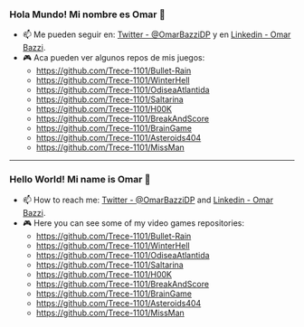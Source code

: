 ### Hola Mundo! Mi nombre es Omar 👋

<!--- 🔭 Actualmente estoy trabajando en el juego "YVA" que sirve de base a un curso de formacion para introducirse a la creacion de Videojuegos y en proyecto pequeños con [Pilas Engine](https://pilas-engine.com.ar/) que tienen como objetivo enseñar programación de Videojuegos a alumnos de primaria y secundaria.
- 🌱 Actualmente estoy tratando de aprender nociones de UI/UX con un enfoque mas orientado a la accesibilidad (el futuro es accesible). -->

- 📫 Me pueden seguir en: [Twitter - @OmarBazziDP](https://twitter.com/OmarBazziDP) y en [Linkedin - Omar Bazzi](linkedin.com/in/omar-bazzi-sf).
- :video_game: Aca pueden ver algunos repos de mis juegos:
  - https://github.com/Trece-1101/Bullet-Rain
  - https://github.com/Trece-1101/WinterHell
  - https://github.com/Trece-1101/OdiseaAtlantida
  - https://github.com/Trece-1101/Saltarina
  - https://github.com/Trece-1101/H00K
  - https://github.com/Trece-1101/BreakAndScore
  - https://github.com/Trece-1101/BrainGame
  - https://github.com/Trece-1101/Asteroids404
  - https://github.com/Trece-1101/MissMan

<hr>

### Hello World! Mi name is Omar 👋

<!---
- 🔭 I’m currently working on a videogame named "Saltarina" (Bouncy) which is kind of a basis-game for a training course to introduce students to the creation of videogames and in tiny projects with [Pilas Engine](https://pilas-engine.com.ar/) which aim is to teach (videogames) programming to elementary and high school estudents.
- 🌱 I’m currently learning notions of UI / UX with a more accessibility-oriented approach (future is accessible).-->
- 📫 How to reach me: [Twitter - @OmarBazziDP](https://twitter.com/OmarBazziDP) and [Linkedin - Omar Bazzi](linkedin.com/in/omar-bazzi-sf).
- :video_game: Here you can see some of my video games repositories:
  - https://github.com/Trece-1101/Bullet-Rain
  - https://github.com/Trece-1101/WinterHell
  - https://github.com/Trece-1101/OdiseaAtlantida
  - https://github.com/Trece-1101/Saltarina
  - https://github.com/Trece-1101/H00K
  - https://github.com/Trece-1101/BreakAndScore
  - https://github.com/Trece-1101/BrainGame
  - https://github.com/Trece-1101/Asteroids404
  - https://github.com/Trece-1101/MissMan
